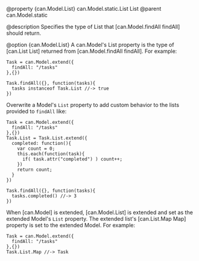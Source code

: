 @property {can.Model.List} can.Model.static.List List
@parent can.Model.static

@description Specifies the type of List that [can.Model.findAll findAll]
should return.

@option {can.Model.List} A can.Model's List property is the
type of [can.List List] returned
from [can.Model.findAll findAll]. For example:

    Task = can.Model.extend({
      findAll: "/tasks"
    },{})

    Task.findAll({}, function(tasks){
      tasks instanceof Task.List //-> true
    })

Overwrite a Model's `List` property to add custom
behavior to the lists provided to `findAll` like:

    Task = can.Model.extend({
      findAll: "/tasks"
    },{})
    Task.List = Task.List.extend({
      completed: function(){
        var count = 0;
        this.each(function(task){
          if( task.attr("completed") ) count++;
        })
        return count;
      }
    })

    Task.findAll({}, function(tasks){
      tasks.completed() //-> 3
    })

When [can.Model] is extended,
[can.Model.List] is extended and set as the extended Model's
`List` property. The extended list's [can.List.Map Map] property
is set to the extended Model.  For example:

    Task = can.Model.extend({
      findAll: "/tasks"
    },{})
    Task.List.Map //-> Task